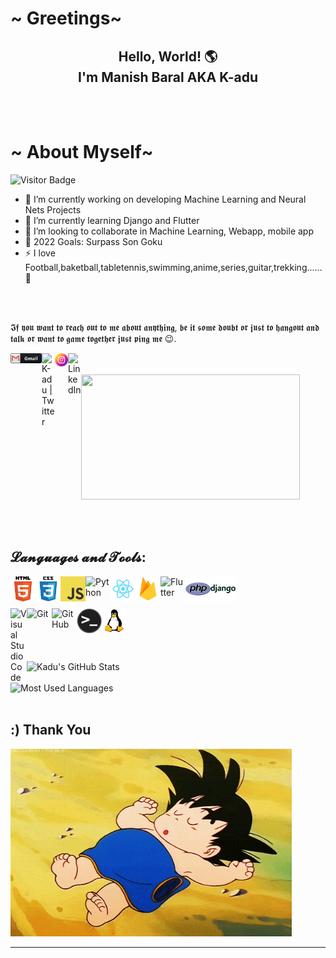 <h1 align="left">~ Greetings~</h1>
<div style="text-align: center">
<h2>
Hello, World! 🌎 
<br/>I'm Manish Baral AKA K-adu
</h2>
</a>
</a>
<br/>
<br/>
</div>

<h1>~ About Myself~</h1> 


![Visitor Badge](https://visitor-badge.laobi.icu/badge?page_id=K-adu)

- 🔭 I’m currently working on developing Machine Learning and Neural Nets Projects
- 🌱 I’m currently learning Django and Flutter
- 👯 I’m looking to collaborate in Machine Learning, Webapp, mobile app
- 🥅 2022 Goals: Surpass Son Goku
- ⚡ I love Football,baketball,tabletennis,swimming,anime,series,guitar,trekking...... 🤣

<br/>
 </br>


𝕴𝖋 𝖞𝖔𝖚 𝖜𝖆𝖓𝖙 𝖙𝖔 𝖗𝖊𝖆𝖈𝖍 𝖔𝖚𝖙 𝖙𝖔 𝖒𝖊 𝖆𝖇𝖔𝖚𝖙 𝖆𝖓𝖞𝖙𝖍𝖎𝖓𝖌, 𝖇𝖊 𝖎𝖙 𝖘𝖔𝖒𝖊 𝖉𝖔𝖚𝖇𝖙 𝖔𝖗 𝖏𝖚𝖘𝖙 𝖙𝖔 𝖍𝖆𝖓𝖌𝖔𝖚𝖙 𝖆𝖓𝖉 𝖙𝖆𝖑𝖐 𝖔𝖗 𝖜𝖆𝖓𝖙 𝖙𝖔 𝖌𝖆𝖒𝖊 𝖙𝖔𝖌𝖊𝖙𝖍𝖊𝖗 𝖏𝖚𝖘𝖙 𝖕𝖎𝖓𝖌 𝖒𝖊 😉.

<a href="mailto:manishbaral112@gmail.com">
 <img align="left" alt="Gmail" width="50" hight="50" src="assets/gmail.png" />
</a>
<a href="https://twitter.com/manisbaral">
  <img align="left" alt="K-adu | Twitter" width="21px" src="https://raw.githubusercontent.com/anuraghazra/anuraghazra/master/assets/twitter.svg" />
 
 <a href=" https://www.instagram.com/6_shanks_9/">
  <img align="left" alt="K-adu | Twitter" width="21px" src="https://github.com/K-adu/K-adu/blob/main/assets/instagram.png" />
  
 <a href="https://www.linkedin.com/in/manish-baral-788864227/">
    <img align="left" alt="LinkedIn" width="21px" src="https://brand.linkedin.com/content/dam/me/business/en-us/amp/brand-site/v2/bg/LI-Bug.svg.original.svg" /></a>

</br>
</br>
<img width="350" height="200" src="https://media2.giphy.com/media/RbDKaczqWovIugyJmW/giphy.gif?cid=ecf05e4786yb8mcqrau4jvrs3ct3l570yk7tjf43xeeulc1q&rid=giphy.gif&ct=g"/>

 </p>
<br />
<br />

## 𝓛𝓪𝓷𝓰𝓾𝓪𝓰𝓮𝓼 𝓪𝓷𝓭 𝓣𝓸𝓸𝓵𝓼:

<div>
<img align="left" alt="HTML5" width="40px" src="https://raw.githubusercontent.com/github/explore/80688e429a7d4ef2fca1e82350fe8e3517d3494d/topics/html/html.png" />
<img align="left" alt="CSS3" width="40px" src="https://raw.githubusercontent.com/github/explore/80688e429a7d4ef2fca1e82350fe8e3517d3494d/topics/css/css.png" />
<img align="left" alt="JavaScript" width="40px" src="https://raw.githubusercontent.com/github/explore/80688e429a7d4ef2fca1e82350fe8e3517d3494d/topics/javascript/javascript.png" />
<img align="left" alt="Python" width="40px" src="https://user-images.githubusercontent.com/25181517/183423507-c056a6f9-1ba8-4312-a350-19bcbc5a8697.png" />
<img align="left" alt="React" width="40px" src="https://raw.githubusercontent.com/github/explore/80688e429a7d4ef2fca1e82350fe8e3517d3494d/topics/react/react.png" />
<img align="left" alt="Firebase" width="40px" src="https://raw.githubusercontent.com/github/explore/80688e429a7d4ef2fca1e82350fe8e3517d3494d/topics/firebase/firebase.png" />
<img align="left" alt="Flutter" width="40px" src="https://storage.googleapis.com/cms-storage-bucket/6a07d8a62f4308d2b854.svg" />
<img align="left" alt="Php" width="40px" src="https://raw.githubusercontent.com/github/explore/ccc16358ac4530c6a69b1b80c7223cd2744dea83/topics/php/php.png" />
<img align="left" alt="Django" width="40px" src="https://raw.githubusercontent.com/github/explore/7456fdff59816d37ef383a6c8f32a26ff7332db2/topics/django/django.png" />
 </div>
 <br/>
 <br/>
 <br/>
 <div>

 <img align="left" alt="Visual Studio Code" width="26px" src="https://user-images.githubusercontent.com/25181517/182618272-390ab138-7b29-44a0-85a2-62633957d815.png" />
<img align="left" alt="Git" width="40px" src="https://user-images.githubusercontent.com/25181517/117364277-fc4eb280-aebd-11eb-8769-a3583c6a2037.png" />
<img align="left" alt="GitHub" width="40px" src="https://user-images.githubusercontent.com/25181517/117364276-fc4eb280-aebd-11eb-92ba-8a6ef74b7313.png" />
<img align="left" alt="Terminal" width="40px" src="https://raw.githubusercontent.com/github/explore/80688e429a7d4ef2fca1e82350fe8e3517d3494d/topics/terminal/terminal.png" />
<img align="left" alt="Linux" width="40px" src="https://raw.githubusercontent.com/github/explore/80688e429a7d4ef2fca1e82350fe8e3517d3494d/topics/linux/linux.png" />

</div>
<br />
<br />
<br/>
<br />
<br/>
<div align="left">
<img alt="Kadu's GitHub Stats" src="https://github-readme-stats.vercel.app/api?username=K-adu&show_icons=true&theme=radical" />
</div>
<br/>
<div align="left">
<img alt="Most Used Languages" src="https://github-readme-stats.vercel.app/api/top-langs/?username=K-adu&layout=compact)](https://github.com/anuraghazra/github-readme-stats" />
</div>
<br/>
<h2 align="left">:) Thank You</h2>
<div align="left">
<img width="450" height="300" src="https://github.com/K-adu/K-adu/blob/main/assets/goku-gif-6.gif"/>
</div>
<hr>

<!---
K-adu/K-adu is a ✨ special ✨ repository because its `README.md` (this file) appears on your GitHub profile.
You can click the Preview link to take a look at your changes.
--->
